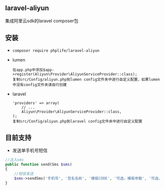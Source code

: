 ## laravel-aliyun

集成阿里云sdk的laravel composer包
    
## 安装
-   ```
    composer require phplife/laravel-aliyun
    ```
- lumen
    ```
    在app.php中添加$app->register(Aliyun\Provider\AliyunServiceProvider::class);
    复制src/Config/aliyun.php到lumen config文件夹中进行自定义配置，如果lumen中没有config文件夹请自行创建
    ```
- laravel
    ```
    'providers' => array(
        // ...
        Aliyun\Provider\AliyunServiceProvider::class,
    );
    复制src/Config/aliyun.php到laravel config文件夹中进行自定义配置
    ```
## 目前支持

- 发送单手机号短信
```php
//注入sms
public function send(Sms $sms)
{
    //短信发送
    $sms->sendSms('手机号', '签名名称', '模板CODE', '可选，模板参数', '可选，流水号', '可选，扩展码');
}
```
